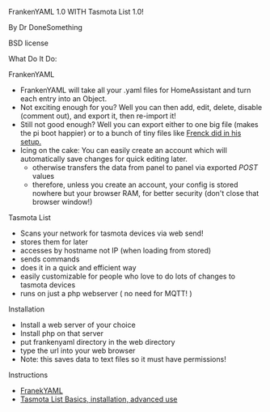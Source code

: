 FrankenYAML 1.0 WITH Tasmota List 1.0!

By Dr DoneSomething

BSD license

What Do It Do:

FrankenYAML

  - FrankenYAML will take all your .yaml files for HomeAssistant and turn each entry into an Object.
  - Not exciting enough for you? Well you can then add, edit, delete, disable (comment out), and export it, then re-import it!
  - Still not good enough? Well you can export either to one big file (makes the pi boot happier) or to a bunch of tiny files like <a href="https://www.youtube.com/watch?v=lndeybw21PY">Frenck did in his setup.</a>
  - Icing on the cake: You can easily create an account which will automatically save changes for quick editing later.
      - otherwise transfers the data from panel to panel via exported _POST_ values
      - therefore, unless you create an account, your config is stored nowhere but your browser RAM, for better security (don't close that browser window!)
 
 Tasmota List
  - Scans your network for tasmota devices via web send!
  - stores them for later
  - accesses by hostname not IP (when loading from stored)
  - sends commands
  - does it in a quick and efficient way
  - easily customizable for people who love to do lots of changes to tasmota devices
  - runs on just a php webserver ( no need for MQTT! )

Installation
- Install a web server of your choice
- Install php on that server
- put frankenyaml directory in the web directory
- type the url into your web browser
- Note: this saves data to text files so it must have permissions!

Instructions
- <a href="https://www.youtube.com/watch?v=4iPefBPq0Wo">FranekYAML</a>
- <a href="https://www.youtube.com/watch?v=-sv9vlIR-7U">Tasmota List Basics, installation, advanced use</a>
